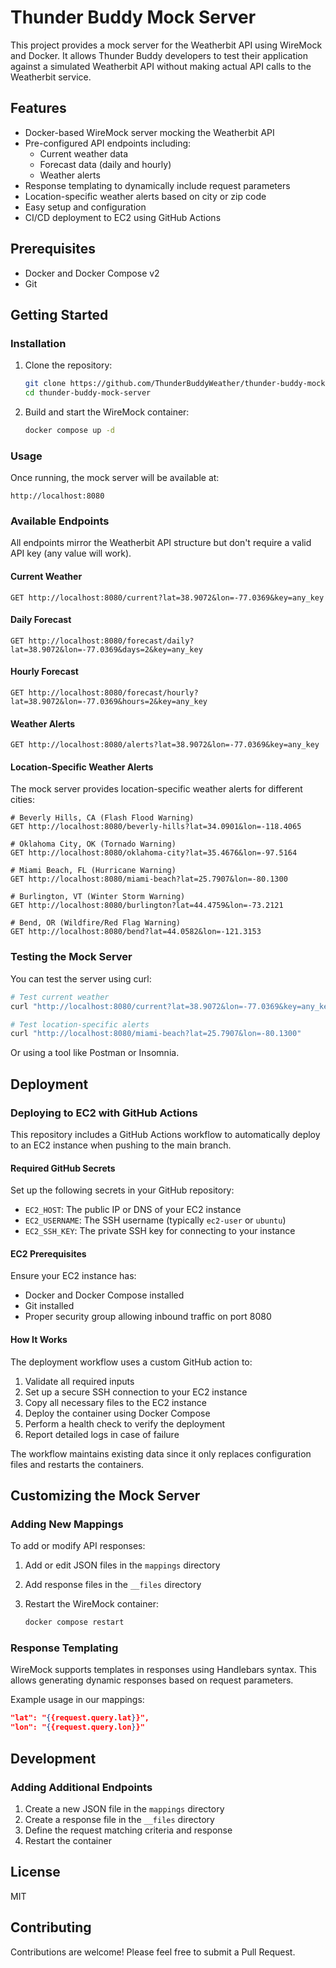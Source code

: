 # Thunder Buddy Mock Server

This project provides a mock server for the Weatherbit API using WireMock and Docker. It allows Thunder Buddy developers to test their application against a simulated Weatherbit API without making actual API calls to the Weatherbit service.

## Features

- Docker-based WireMock server mocking the Weatherbit API
- Pre-configured API endpoints including:
  - Current weather data
  - Forecast data (daily and hourly)
  - Weather alerts
- Response templating to dynamically include request parameters
- Location-specific weather alerts based on city or zip code
- Easy setup and configuration
- CI/CD deployment to EC2 using GitHub Actions

## Prerequisites

- Docker and Docker Compose v2
- Git

## Getting Started

### Installation

1. Clone the repository:

   ```bash
   git clone https://github.com/ThunderBuddyWeather/thunder-buddy-mock-server.git
   cd thunder-buddy-mock-server
   ```

2. Build and start the WireMock container:

   ```bash
   docker compose up -d
   ```

### Usage

Once running, the mock server will be available at:

```http
http://localhost:8080
```

### Available Endpoints

All endpoints mirror the Weatherbit API structure but don't require a valid API key (any value will work).

#### Current Weather

```http
GET http://localhost:8080/current?lat=38.9072&lon=-77.0369&key=any_key
```

#### Daily Forecast

```http
GET http://localhost:8080/forecast/daily?lat=38.9072&lon=-77.0369&days=2&key=any_key
```

#### Hourly Forecast

```http
GET http://localhost:8080/forecast/hourly?lat=38.9072&lon=-77.0369&hours=2&key=any_key
```

#### Weather Alerts

```http
GET http://localhost:8080/alerts?lat=38.9072&lon=-77.0369&key=any_key
```

#### Location-Specific Weather Alerts

The mock server provides location-specific weather alerts for different cities:

```http
# Beverly Hills, CA (Flash Flood Warning)
GET http://localhost:8080/beverly-hills?lat=34.0901&lon=-118.4065

# Oklahoma City, OK (Tornado Warning)
GET http://localhost:8080/oklahoma-city?lat=35.4676&lon=-97.5164

# Miami Beach, FL (Hurricane Warning)
GET http://localhost:8080/miami-beach?lat=25.7907&lon=-80.1300

# Burlington, VT (Winter Storm Warning)
GET http://localhost:8080/burlington?lat=44.4759&lon=-73.2121

# Bend, OR (Wildfire/Red Flag Warning)
GET http://localhost:8080/bend?lat=44.0582&lon=-121.3153
```

### Testing the Mock Server

You can test the server using curl:

```bash
# Test current weather
curl "http://localhost:8080/current?lat=38.9072&lon=-77.0369&key=any_key"

# Test location-specific alerts
curl "http://localhost:8080/miami-beach?lat=25.7907&lon=-80.1300"
```

Or using a tool like Postman or Insomnia.

## Deployment

### Deploying to EC2 with GitHub Actions

This repository includes a GitHub Actions workflow to automatically deploy to an EC2 instance when pushing to the main branch.

#### Required GitHub Secrets

Set up the following secrets in your GitHub repository:

- `EC2_HOST`: The public IP or DNS of your EC2 instance
- `EC2_USERNAME`: The SSH username (typically `ec2-user` or `ubuntu`)
- `EC2_SSH_KEY`: The private SSH key for connecting to your instance

#### EC2 Prerequisites

Ensure your EC2 instance has:
- Docker and Docker Compose installed
- Git installed
- Proper security group allowing inbound traffic on port 8080

#### How It Works

The deployment workflow uses a custom GitHub action to:
1. Validate all required inputs
2. Set up a secure SSH connection to your EC2 instance
3. Copy all necessary files to the EC2 instance
4. Deploy the container using Docker Compose
5. Perform a health check to verify the deployment
6. Report detailed logs in case of failure

The workflow maintains existing data since it only replaces configuration files and restarts the containers.

## Customizing the Mock Server

### Adding New Mappings

To add or modify API responses:

1. Add or edit JSON files in the `mappings` directory
2. Add response files in the `__files` directory
3. Restart the WireMock container:

   ```bash
   docker compose restart
   ```

### Response Templating

WireMock supports templates in responses using Handlebars syntax. This allows generating dynamic responses based on request parameters.

Example usage in our mappings:

```json
"lat": "{{request.query.lat}}",
"lon": "{{request.query.lon}}"
```

## Development

### Adding Additional Endpoints

1. Create a new JSON file in the `mappings` directory
2. Create a response file in the `__files` directory
3. Define the request matching criteria and response
4. Restart the container

## License

MIT

## Contributing

Contributions are welcome! Please feel free to submit a Pull Request. 